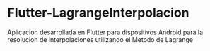 # Flutter-LagrangeInterpolacion
Aplicacion desarrollada en Flutter para dispositivos Android para la resolucion de interpolaciones utilizando el Metodo de Lagrange
